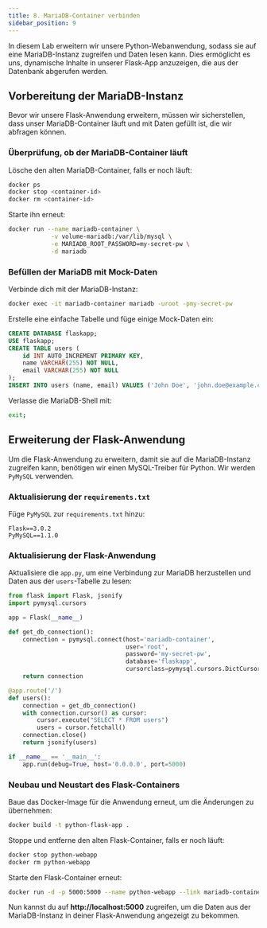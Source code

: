 ```yaml
---
title: 8. MariaDB-Container verbinden
sidebar_position: 9
---
```


In diesem Lab erweitern wir unsere Python-Webanwendung, sodass sie auf eine MariaDB-Instanz zugreifen und Daten lesen kann. Dies ermöglicht es uns, dynamische Inhalte in unserer Flask-App anzuzeigen, die aus der Datenbank abgerufen werden.

## Vorbereitung der MariaDB-Instanz

Bevor wir unsere Flask-Anwendung erweitern, müssen wir sicherstellen, dass unser MariaDB-Container läuft und mit Daten gefüllt ist, die wir abfragen können.

### Überprüfung, ob der MariaDB-Container läuft

Lösche den alten MariaDB-Container, falls er noch läuft:

```bash
docker ps
docker stop <container-id>
docker rm <container-id>
```

Starte ihn erneut:

```bash
docker run --name mariadb-container \
            -v volume-mariadb:/var/lib/mysql \
            -e MARIADB_ROOT_PASSWORD=my-secret-pw \
            -d mariadb
```

### Befüllen der MariaDB mit Mock-Daten

Verbinde dich mit der MariaDB-Instanz:

```bash
docker exec -it mariadb-container mariadb -uroot -pmy-secret-pw
```

Erstelle eine einfache Tabelle und füge einige Mock-Daten ein:

```sql
CREATE DATABASE flaskapp;
USE flaskapp;
CREATE TABLE users (
    id INT AUTO_INCREMENT PRIMARY KEY,
    name VARCHAR(255) NOT NULL,
    email VARCHAR(255) NOT NULL
);
INSERT INTO users (name, email) VALUES ('John Doe', 'john.doe@example.com'), ('Jane Doe', 'jane.doe@example.com');
```

Verlasse die MariaDB-Shell mit:

```bash
exit;
```

## Erweiterung der Flask-Anwendung

Um die Flask-Anwendung zu erweitern, damit sie auf die MariaDB-Instanz zugreifen kann, benötigen wir einen MySQL-Treiber für Python. Wir werden `PyMySQL` verwenden.

### Aktualisierung der `requirements.txt`

Füge `PyMySQL` zur `requirements.txt` hinzu:

```
Flask==3.0.2
PyMySQL==1.1.0
```

### Aktualisierung der Flask-Anwendung

Aktualisiere die `app.py`, um eine Verbindung zur MariaDB herzustellen und Daten aus der `users`-Tabelle zu lesen:

```python
from flask import Flask, jsonify
import pymysql.cursors

app = Flask(__name__)

def get_db_connection():
    connection = pymysql.connect(host='mariadb-container',
                                 user='root',
                                 password='my-secret-pw',
                                 database='flaskapp',
                                 cursorclass=pymysql.cursors.DictCursor)
    return connection

@app.route('/')
def users():
    connection = get_db_connection()
    with connection.cursor() as cursor:
        cursor.execute("SELECT * FROM users")
        users = cursor.fetchall()
    connection.close()
    return jsonify(users)

if __name__ == '__main__':
    app.run(debug=True, host='0.0.0.0', port=5000)
```

### Neubau und Neustart des Flask-Containers

Baue das Docker-Image für die Anwendung erneut, um die Änderungen zu übernehmen:

```bash
docker build -t python-flask-app .
```

Stoppe und entferne den alten Flask-Container, falls er noch läuft:

```bash
docker stop python-webapp
docker rm python-webapp
```

Starte den Flask-Container erneut:

```bash
docker run -d -p 5000:5000 --name python-webapp --link mariadb-container:mariadb-container python-flask-app
```

Nun kannst du auf **http://localhost:5000** zugreifen, um die Daten aus der MariaDB-Instanz in deiner Flask-Anwendung angezeigt zu bekommen.
